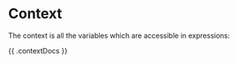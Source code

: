 # Context

The context is all the variables which are accessible in expressions:

<div class="context">
{{ .contextDocs }}
</div>


